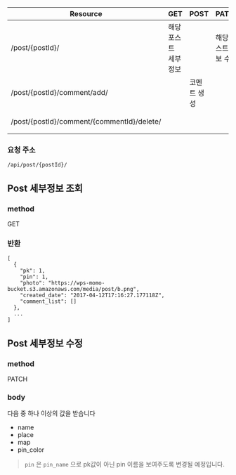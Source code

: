 Resource | GET | POST | PATCH | DELETE | 
--- | --- | --- | --- | --- |
/post/{postId}/ | 해당 포스트 세부정보 |  | 해당 포스트 정보 수정 | 해당 포스트 삭제 |
/post/{postId}/comment/add/ |  | 코멘트 생성 |  |  |
/post/{postId}/comment/{commentId}/delete/ |  |  |  | 코멘트 삭제 |

### 요청 주소
`/api/post/{postId}/`

## Post 세부정보 조회

### method
GET

### 반환

```
[
  {
    "pk": 1,
    "pin": 1,
    "photo": "https://wps-momo-bucket.s3.amazonaws.com/media/post/b.png",
    "created_date": "2017-04-12T17:16:27.177118Z",
    "comment_list": []
  },
  ...
]
```

## Post 세부정보 수정

### method

PATCH

### body
다음 중 하나 이상의 값을 받습니다  

- name
- place
- map
- pin_color


> `pin` 은 `pin_name` 으로 pk값이 아닌 pin 이름을 보여주도록 변경될 예정입니다.


